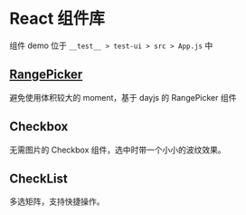 # React 组件库

组件 demo 位于 `__test__ > test-ui > src > App.js` 中

## [RangePicker](https://github.com/EmilyQiRabbit/ComponentsDesign/blob/master/%40react-mini-ui/src/components/RangePicker.tsx)

避免使用体积较大的 moment，基于 dayjs 的 RangePicker 组件

## Checkbox

无需图片的 Checkbox 组件，选中时带一个小小的波纹效果。

## CheckList

多选矩阵，支持快捷操作。

